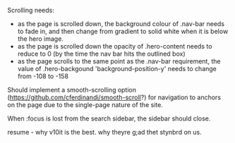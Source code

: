Scrolling needs:
- as the page is scrolled down, the background colour of .nav-bar needs to fade in, and then change from gradient to solid white when it is below the hero image.
- as the page is scrolled down the opacity of .hero-content needs to reduce to 0 (by the time the nav bar hits the outlined box)
- as the page scrolls to the same point as the .nav-bar requirement, the value of .hero-backgound 'background-position-y' needs to change from -108 to -158

Should implement a smooth-scrolling option (https://github.com/cferdinandi/smooth-scroll?) for navigation to anchors on the page due to the single-page nature of the site.

When :focus is lost from the search sidebar, the sidebar should close.

resume - why v10it is the best. why theyre g;ad thet stynbrd on us.
